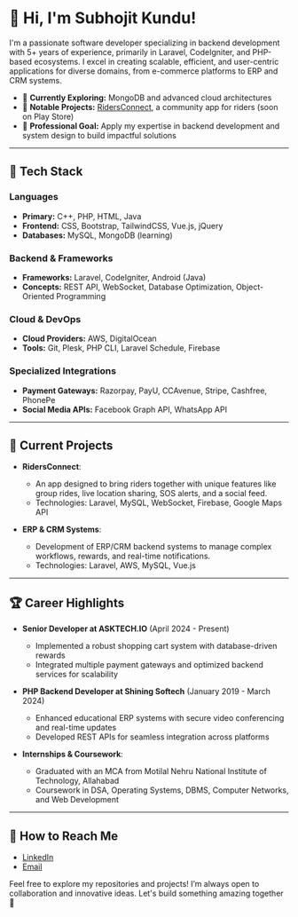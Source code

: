# 👋 Hi, I'm Subhojit Kundu!

I'm a passionate software developer specializing in backend development with 5+ years of experience, primarily in Laravel, CodeIgniter, and PHP-based ecosystems. I excel in creating scalable, efficient, and user-centric applications for diverse domains, from e-commerce platforms to ERP and CRM systems.

- 🌱 **Currently Exploring:** MongoDB and advanced cloud architectures
- 🚀 **Notable Projects:** [RidersConnect](#), a community app for riders (soon on Play Store)
- 💼 **Professional Goal:** Apply my expertise in backend development and system design to build impactful solutions

---

## 🔧 Tech Stack

### Languages
- **Primary:** C++, PHP, HTML, Java
- **Frontend:** CSS, Bootstrap, TailwindCSS, Vue.js, jQuery
- **Databases:** MySQL, MongoDB (learning)

### Backend & Frameworks
- **Frameworks:** Laravel, CodeIgniter, Android (Java)
- **Concepts:** REST API, WebSocket, Database Optimization, Object-Oriented Programming

### Cloud & DevOps
- **Cloud Providers:** AWS, DigitalOcean
- **Tools:** Git, Plesk, PHP CLI, Laravel Schedule, Firebase

### Specialized Integrations
- **Payment Gateways:** Razorpay, PayU, CCAvenue, Stripe, Cashfree, PhonePe
- **Social Media APIs:** Facebook Graph API, WhatsApp API

---

## 🌟 Current Projects

- **RidersConnect**:
  - An app designed to bring riders together with unique features like group rides, live location sharing, SOS alerts, and a social feed.
  - Technologies: Laravel, MySQL, WebSocket, Firebase, Google Maps API

- **ERP & CRM Systems**:
  - Development of ERP/CRM backend systems to manage complex workflows, rewards, and real-time notifications.
  - Technologies: Laravel, AWS, MySQL, Vue.js

---

## 🏆 Career Highlights

- **Senior Developer at ASKTECH.IO** (April 2024 - Present)
  - Implemented a robust shopping cart system with database-driven rewards
  - Integrated multiple payment gateways and optimized backend services for scalability

- **PHP Backend Developer at Shining Softech** (January 2019 - March 2024)
  - Enhanced educational ERP systems with secure video conferencing and real-time updates
  - Developed REST APIs for seamless integration across platforms

- **Internships & Coursework**:
  - Graduated with an MCA from Motilal Nehru National Institute of Technology, Allahabad
  - Coursework in DSA, Operating Systems, DBMS, Computer Networks, and Web Development

---

## 🚀 How to Reach Me
- [LinkedIn](https://linkedin.com/in/subhojitkundu)
- [Email](mailto:subhojitkundu@example.com)  

Feel free to explore my repositories and projects! I’m always open to collaboration and innovative ideas. Let's build something amazing together 🚀
